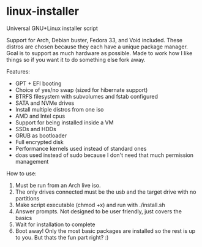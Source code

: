 # linux-installer
Universal GNU+Linux installer script

Support for Arch, Debian buster, Fedora 33, and Void included. These distros are chosen because they each have a unique package manager. Goal is to support as much hardware as possible. Made to work how I like things so if you want it to do something else fork away.

Features:
- GPT + EFI booting
- Choice of yes/no swap (sized for hibernate support)
- BTRFS filesystem with subvolumes and fstab configured
- SATA and NVMe drives
- Install multiple distros from one iso
- AMD and Intel cpus
- Support for being installed inside a VM
- SSDs and HDDs
- GRUB as bootloader
- Full encrypted disk
- Performance kernels used instead of standard ones
- doas used instead of sudo because I don't need that much permission management


How to use:
1. Must be run from an Arch live iso.
2. The only drives connected must be the usb and the target drive with no partitions
3. Make script executable (chmod +x) and run with ./install.sh
4. Answer prompts. Not designed to be user friendly, just covers the basics
5. Wait for installation to complete
6. Boot away! Only the most basic packages are installed so the rest is up to you. But thats the fun part right? :)
